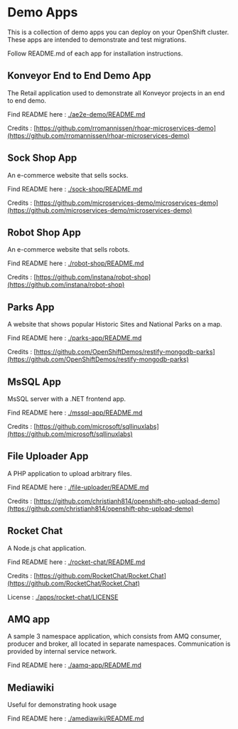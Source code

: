 # Demo Apps

This is a collection of demo apps you can deploy on your OpenShift cluster. These apps are intended to demonstrate and test migrations.

Follow README.md of each app for installation instructions.

## Konveyor End to End Demo App

The Retail application used to demonstrate all Konveyor projects in an end to end demo.

Find README here : [./ae2e-demo/README.md](./e2e-demo/README.md)

Credits : [https://github.com/rromannissen/rhoar-microservices-demo](https://github.com/rromannissen/rhoar-microservices-demo)

## Sock Shop App

An e-commerce website that sells socks.

Find README here : [./sock-shop/README.md](./sock-shop/README.md)

Credits : [https://github.com/microservices-demo/microservices-demo](https://github.com/microservices-demo/microservices-demo)

## Robot Shop App

An e-commerce website that sells robots.

Find README here : [./robot-shop/README.md](./robot-shop/README.md)

Credits : [https://github.com/instana/robot-shop](https://github.com/instana/robot-shop)

## Parks App

A website that shows popular Historic Sites and National Parks on a map.

Find README here : [./parks-app/README.md](./parks-app/README.md)

Credits : [https://github.com/OpenShiftDemos/restify-mongodb-parks](https://github.com/OpenShiftDemos/restify-mongodb-parks)

## MsSQL App

MsSQL server with a .NET frontend app.

Find README here : [./mssql-app/README.md](./mssql-app/README.md)

Credits : [https://github.com/microsoft/sqllinuxlabs](https://github.com/microsoft/sqllinuxlabs)

## File Uploader App

A PHP application to upload arbitrary files.

Find README here : [./file-uploader/README.md](./file-uploader/README.md)

Credits : [https://github.com/christianh814/openshift-php-upload-demo](https://github.com/christianh814/openshift-php-upload-demo)

## Rocket Chat

A Node.js chat application.

Find README here : [./rocket-chat/README.md](./rocket-chat/README.md)

Credits : [https://github.com/RocketChat/Rocket.Chat](https://github.com/RocketChat/Rocket.Chat)

License : [./apps/rocket-chat/LICENSE](./rocket-chat/LICENSE)

## AMQ app

A sample 3 namespace application, which consists from AMQ consumer, producer and broker, all located in separate namespaces. Communication is provided by internal service network.

Find README here : [./aamq-app/README.md](./amq-app/README.md)

## Mediawiki

Useful for demonstrating hook usage

Find README here : [./amediawiki/README.md](./mediawiki/README.md)
